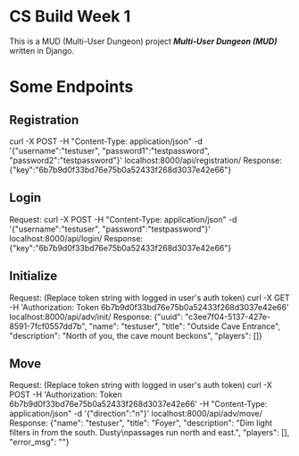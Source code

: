 # CS Build Week 1

This is a MUD (Multi-User Dungeon) project ***Multi-User Dungeon (MUD)*** written in Django.

# Some Endpoints 
## Registration
curl -X POST -H "Content-Type: application/json" -d '{"username":"testuser", "password1":"testpassword", "password2":"testpassword"}' localhost:8000/api/registration/
Response:
{"key":"6b7b9d0f33bd76e75b0a52433f268d3037e42e66"}
## Login
Request:
curl -X POST -H "Content-Type: application/json" -d '{"username":"testuser", "password":"testpassword"}' localhost:8000/api/login/
Response:
{"key":"6b7b9d0f33bd76e75b0a52433f268d3037e42e66"}
## Initialize
Request: (Replace token string with logged in user's auth token)
curl -X GET -H 'Authorization: Token 6b7b9d0f33bd76e75b0a52433f268d3037e42e66' localhost:8000/api/adv/init/
Response:
{"uuid": "c3ee7f04-5137-427e-8591-7fcf0557dd7b", "name": "testuser", "title": "Outside Cave Entrance", "description": "North of you, the cave mount beckons", "players": []}
## Move
Request: (Replace token string with logged in user's auth token)
curl -X POST -H 'Authorization: Token 6b7b9d0f33bd76e75b0a52433f268d3037e42e66' -H "Content-Type: application/json" -d '{"direction":"n"}' localhost:8000/api/adv/move/
Response:
{"name": "testuser", "title": "Foyer", "description": "Dim light filters in from the south. Dusty\npassages run north and east.", "players": [], "error_msg": ""}
